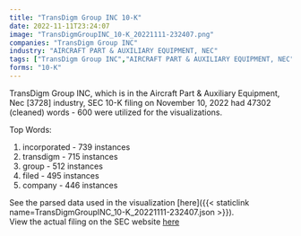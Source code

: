 ```yaml
---
title: "TransDigm Group INC 10-K"
date: 2022-11-11T23:24:07
image: "TransDigmGroupINC_10-K_20221111-232407.png"
companies: "TransDigm Group INC"
industry: "AIRCRAFT PART & AUXILIARY EQUIPMENT, NEC"
tags: ["TransDigm Group INC","AIRCRAFT PART & AUXILIARY EQUIPMENT, NEC","11-10-2022","10-K"]
forms: "10-K"
---
```

TransDigm Group INC, which is in the Aircraft Part & Auxiliary Equipment, Nec [3728] industry, SEC 10-K filing on November 10, 2022 had 47302 (cleaned) words - 600 were utilized for the visualizations.

Top Words:
1. incorporated - 739 instances
2. transdigm - 715 instances
3. group - 512 instances
4. filed - 495 instances
5. company - 446 instances


See the parsed data used in the visualization [here]({{< staticlink name=TransDigmGroupINC_10-K_20221111-232407.json >}}).  
View the actual filing on the SEC website [here](https://www.sec.gov/Archives/edgar/data/1260221/0001260221-22-000065.txt)